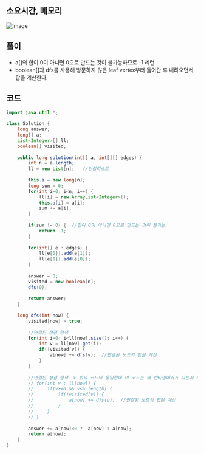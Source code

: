## 소요시간, 메모리
![image](https://github.com/Morning-Algorithm-Study-2023/Algorithm/assets/83942393/6d0572eb-0ee3-4ff2-9cc8-b39be7176e66)

## 풀이
* a[]의 합이 0이 아니면 0으로 만드는 것이 불가능하므로 -1 리턴
* boolean[]과 dfs를 사용해 방문하지 않은 leaf vertex부터 들어간 후 내려오면서 합을 계산한다.

## 코드
```Java
import java.util.*;

class Solution {
    long answer;
    long[] a;
    List<Integer>[] ll;
    boolean[] visited;
    
    public long solution(int[] a, int[][] edges) {
        int n = a.length; 
        ll = new List[n];   //인접리스트
        
        this.a = new long[n];
        long sum = 0;
        for(int i=0; i<n; i++) {
            ll[i] = new ArrayList<Integer>();
            this.a[i] = a[i];
            sum += a[i];
        }
        
        if(sum != 0) {  //합이 0이 아니면 0으로 만드는 것이 불가능
            return -1;
        }
        
        for(int[] e : edges) {
            ll[e[0]].add(e[1]);
            ll[e[1]].add(e[0]);
        }
        
        answer = 0;
        visited = new boolean[n];
        dfs(0);
        
        return answer;
    }
    
    long dfs(int now) {
        visited[now] = true;
        
        //연결된 정점 탐색
        for(int i=0; i<ll[now].size(); i++) {
            int v = ll[now].get(i);
            if(!visited[v]) {
                a[now] += dfs(v);  //연결된 노드의 합을 계산
            }
        }
        
        //연결된 정점 탐색 -> 위의 코드와 동일한데 이 코드는 왜 런타임에러가 나는지 모르겠다..
        // for(int v : ll[now]) {
        //     if(v>=0 && v<a.length) {
        //         if(!visited[v]) {
        //             a[now] += dfs(v);  //연결된 노드의 합을 계산
        //         }
        //     }
        // }
        
        answer += a[now]<0 ? -a[now] : a[now];
        return a[now];
    }
}
```
